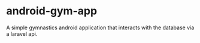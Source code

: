 # android-gym-app
A simple gymnastics android application that interacts with the database via a laravel api.
